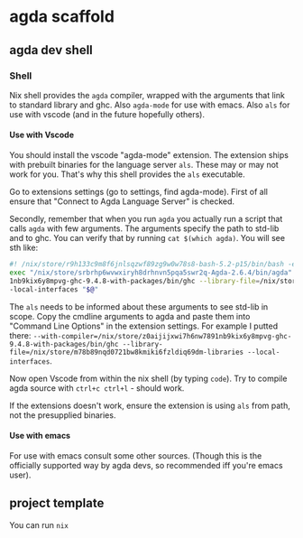 # agda scaffold

## agda dev shell

### Shell

Nix shell provides the `agda` compiler, wrapped with the arguments that link to standard library and ghc.
Also `agda-mode` for use with emacs.
Also `als` for use with vscode (and in the future hopefully others).

#### Use with Vscode

You should install the vscode "agda-mode" extension. The extension ships with prebuilt binaries for the language server `als`. These may or may not work for you. That's why this shell provides the `als` executable.

Go to extensions settings (go to settings, find agda-mode).
First of all ensure that "Connect to Agda Language Server" is checked.

Secondly, remember that when you run `agda` you actually run a script that calls `agda` with few arguments.
The arguments specify the path to std-lib and to ghc.
You can verify that by running `cat $(which agda)`. You will see sth like:

```bash
#! /nix/store/r9h133c9m8f6jnlsqzwf89zg9w0w78s8-bash-5.2-p15/bin/bash -e
exec "/nix/store/srbrhp6wvwxiryh8drhnvn5pqa5swr2q-Agda-2.6.4/bin/agda"  --with-compiler=/nix/store/z0aijijxwi7h6nw789
1nb9kix6y8mpvg-ghc-9.4.8-with-packages/bin/ghc --library-file=/nix/store/m78b89nqd0721bw8kmiki6fzldiq69dm-libraries -
-local-interfaces "$@" 
```

The `als` needs to be informed about these arguments to see std-lib in scope.
Copy the cmdline arguments to agda and paste them into "Command Line Options" in the extension settings.
For example I putted there: `--with-compiler=/nix/store/z0aijijxwi7h6nw7891nb9kix6y8mpvg-ghc-9.4.8-with-packages/bin/ghc --library-file=/nix/store/m78b89nqd0721bw8kmiki6fzldiq69dm-libraries --local-interfaces`.

Now open Vscode from within the nix shell (by typing `code`). Try to compile agda source with `ctrl+c ctrl+l` - should work.

If the extensions doesn't work, ensure the extension is using `als` from path, not the presupplied binaries.

#### Use with emacs

For use with emacs consult some other sources. (Though this is the officially supported way by agda devs, so recommended iff you're emacs user).

## project template

You can run `nix `